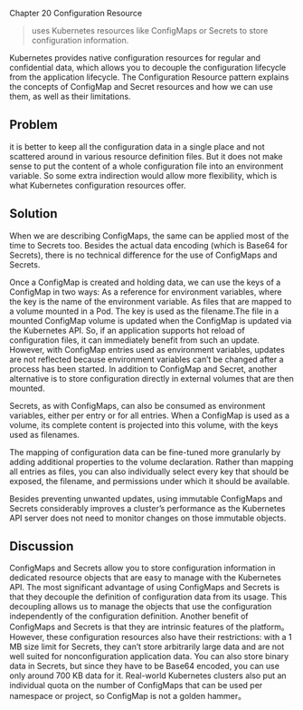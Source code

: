 Chapter 20 Configuration Resource
>uses Kubernetes resources like
ConfigMaps or Secrets to store configuration information.

Kubernetes provides native configuration resources for regular and
confidential data, which allows you to decouple the configuration lifecycle
from the application lifecycle. The Configuration Resource pattern explains
the concepts of ConfigMap and Secret resources and how we can use them,
as well as their limitations.


## Problem
it is better to keep all the configuration data in a single place and not
scattered around in various resource definition files. But it does not make
sense to put the content of a whole configuration file into an environment
variable. So some extra indirection would allow more flexibility, which is
what Kubernetes configuration resources offer.

## Solution
When we are describing ConfigMaps, the same can be
applied most of the time to Secrets too. Besides the actual data encoding
(which is Base64 for Secrets), there is no technical difference for the use of
ConfigMaps and Secrets.

Once a ConfigMap is created and holding data, we can use the keys of a
ConfigMap in two ways:
As a reference for environment variables, where the key is the name of
the environment variable.
As files that are mapped to a volume mounted in a Pod. The key is
used as the filename.The file in a mounted ConfigMap volume is updated when the ConfigMap
is updated via the Kubernetes API. So, if an application supports hot reload
of configuration files, it can immediately benefit from such an update.
However, with ConfigMap entries used as environment variables, updates
are not reflected because environment variables can’t be changed after a
process has been started.
In addition to ConfigMap and Secret, another alternative is to store
configuration directly in external volumes that are then mounted.

Secrets, as with ConfigMaps, can also be consumed as environment
variables, either per entry or for all entries. When a ConfigMap is used as a volume, its complete content is projected
into this volume, with the keys used as filenames.

The mapping of configuration data can be fine-tuned more granularly by
adding additional properties to the volume declaration. Rather than
mapping all entries as files, you can also individually select every key that
should be exposed, the filename, and permissions under which it should be
available.

Besides preventing unwanted updates, using
immutable ConfigMaps and Secrets considerably improves a cluster’s
performance as the Kubernetes API server does not need to monitor
changes on those immutable objects.

## Discussion
ConfigMaps and Secrets allow you to store configuration information in
dedicated resource objects that are easy to manage with the Kubernetes
API. The most significant advantage of using ConfigMaps and Secrets is
that they decouple the definition of configuration data from its usage. This
decoupling allows us to manage the objects that use the configuration
independently of the configuration definition. Another benefit of
ConfigMaps and Secrets is that they are intrinsic features of the platform。However, these configuration resources also have their restrictions: with a 1
MB size limit for Secrets, they can’t store arbitrarily large data and are not
well suited for nonconfiguration application data. You can also store binary
data in Secrets, but since they have to be Base64 encoded, you can use only
around 700 KB data for it. Real-world Kubernetes clusters also put an
individual quota on the number of ConfigMaps that can be used per
namespace or project, so ConfigMap is not a golden hammer。




